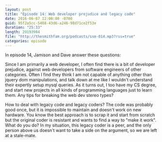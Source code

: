 ```yaml
---
layout: post
title: "Episode 14: Web developer prejudice and legacy code"
date: 2016-06-07 12:00:00 -0700
guid: 95f2a5cc-5488-43d6-a246-98d71ce2f53e
duration: "25:33"
length: 29193984
file: "http://thesmithfam.org/podcasts/sse-014.mp3?rss=true"
categories: episode
---
```






In episode 14, Jamison and  Dave answer these questions:

Since I am primarily a web developer, I often find there is a bit of developer prejudice, against web developers from software engineers of other categories. Often I find they think I am not capable of anything other than jquery dom manipulations, and talk down at me like I wouldn't understand their expertly setup mysql queries. As it turns out, I too have my CS degree, and start new projects in all kinds of programming languages just to learn them. Any tips for breaking the web dev stereo types?

How to deal with legacy code and legacy coders?  The code was probably good once, but it is impossible to maintain and doesn't work on new hardware.  You know the best approach is to scrap it and start from scratch but the original coder is resistant and wants to find a way to "make it work".  What do you do? In my situation, this legacy coder is a peer, and the only person above us doesn't want to take a side on the argument, so we are left at a stale-mate.



